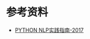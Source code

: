 # 参考资料
* [PYTHON NLP实践指南-2017](https://www.analyticsvidhya.com/blog/2017/01/ultimate-guide-to-understand-implement-natural-language-processing-codes-in-python/)
